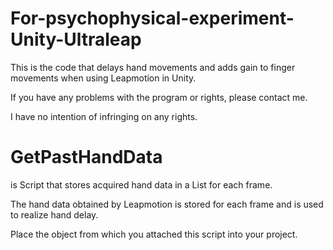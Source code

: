 # For-psychophysical-experiment-Unity-Ultraleap

This is the code that delays hand movements and adds gain to finger movements when using Leapmotion in Unity.

If you have any problems with the program or rights, please contact me.

I have no intention of infringing on any rights.


# GetPastHandData
is Script that stores acquired hand data in a List for each frame.

The hand data obtained by Leapmotion is stored for each frame and is used to realize hand delay.

Place the object from which you attached this script into your project.

